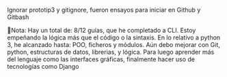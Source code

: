 Ignorar prototip3 y gitignore, fueron ensayos para iniciar en Github y Gitbash

📜Nota: Hay un total de: 8/12 guías, que he completado a CLI. Estoy empeñando la lógica más que el código o la sintaxis.
En lo relativo a python 3, he alcanzado hasta: POO, ficheros y módulos.
Aún debo mejorar con Git, python, estructuras de datos, librerias, y lógica. Para luego aprender más del lenguaje como las interfaces gráficas, finalmente hacer uso de tecnologías como Django
